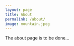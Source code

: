 ```yaml
---
layout: page
title: About
permalink: /about/
image: mountain.jpeg
---
```


The about page is to be done...